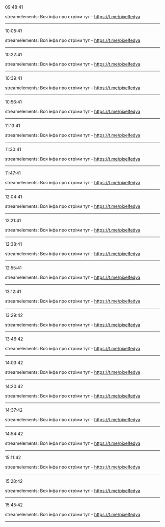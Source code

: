 09:48:41

streamelements: Вся інфа про стріми тут - https://t.me/pixelfedya

---

10:05:41

streamelements: Вся інфа про стріми тут - https://t.me/pixelfedya

---

10:22:41

streamelements: Вся інфа про стріми тут - https://t.me/pixelfedya

---

10:39:41

streamelements: Вся інфа про стріми тут - https://t.me/pixelfedya

---

10:56:41

streamelements: Вся інфа про стріми тут - https://t.me/pixelfedya

---

11:13:41

streamelements: Вся інфа про стріми тут - https://t.me/pixelfedya

---

11:30:41

streamelements: Вся інфа про стріми тут - https://t.me/pixelfedya

---

11:47:41

streamelements: Вся інфа про стріми тут - https://t.me/pixelfedya

---

12:04:41

streamelements: Вся інфа про стріми тут - https://t.me/pixelfedya

---

12:21:41

streamelements: Вся інфа про стріми тут - https://t.me/pixelfedya

---

12:38:41

streamelements: Вся інфа про стріми тут - https://t.me/pixelfedya

---

12:55:41

streamelements: Вся інфа про стріми тут - https://t.me/pixelfedya

---

13:12:41

streamelements: Вся інфа про стріми тут - https://t.me/pixelfedya

---

13:29:42

streamelements: Вся інфа про стріми тут - https://t.me/pixelfedya

---

13:46:42

streamelements: Вся інфа про стріми тут - https://t.me/pixelfedya

---

14:03:42

streamelements: Вся інфа про стріми тут - https://t.me/pixelfedya

---

14:20:42

streamelements: Вся інфа про стріми тут - https://t.me/pixelfedya

---

14:37:42

streamelements: Вся інфа про стріми тут - https://t.me/pixelfedya

---

14:54:42

streamelements: Вся інфа про стріми тут - https://t.me/pixelfedya

---

15:11:42

streamelements: Вся інфа про стріми тут - https://t.me/pixelfedya

---

15:28:42

streamelements: Вся інфа про стріми тут - https://t.me/pixelfedya

---

15:45:42

streamelements: Вся інфа про стріми тут - https://t.me/pixelfedya

---

